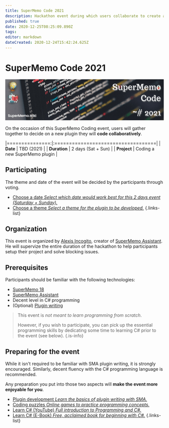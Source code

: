 ```yaml
---
title: SuperMemo Code 2021
description: Hackathon event during which users collaborate to create a new SuperMemo plugin (TBA 2021).
published: true
date: 2020-12-25T08:25:09.890Z
tags: 
editor: markdown
dateCreated: 2020-12-24T15:42:24.625Z
---
```


# SuperMemo Code 2021

![2021-supermemo-code-1-banner-f.png](/community/events/hackathon/2021-supermemo-code-1-banner-f.png)

On the occasion of this SuperMemo Coding event, users will gather together to decide on a new plugin they will **code collaboratively**.

|===============:|:===================================|
| **Date**       | TBD (2021)                        |
| **Duration**   | 2 days (Sat + Sun)                |
| **Project**    | Coding a new SuperMemo plugin   |

## Participating

The theme and date of the event will be decided by the participants through voting.

- [<span style="color: black" class="mdi mdi-calendar-month mr-1"></span> Choose a date *Select which date would work best for this 2 days event (Saturday + Sunday).*](https://rallly.co/HkHqvLzTP)
- [<span style="color: lightgreen;" class="mdi mdi-alpha-t-box mr-1"></span> Choose a theme *Select a theme for the plugin to be developed.*](https://poll.ly/#/2Jv00n7Q)
{.links-list}

## Organization

This event is organized by [Alexis Incogito](https://github.com/alexis-), creator of [SuperMemo Assistant](https://sma.supermemo.wiki). He will supervize the entire duration of the hackathon to help participants setup their project and solve blocking issues.

## Prerequisites

Participants should be familiar with the following technologies:

- [SuperMemo 18](/supermemo)
- [SuperMemo Assistant](https://sma.supermemo.wiki)
- Decent level in C# programming
- (Optional) [Plugin writing](https://dev.supermemo.wiki/)

> This event is _not meant to learn programming from scratch_.
> 
> However, if you wish to participate, you can pick up the essential programming skills by dedicating some time to learning C# prior to the event (see below).
{.is-info}

## Preparing for the event

While it isn't required to be familiar with SMA plugin writing, it is strongly encouraged. Similarly, decent fluency with the C# programming language is recommended.

Any preparation you put into those two aspects will **make the event more enjoyable for you**.

- [<i class="mdi mdi-xml black--text"></i> Plugin development *Learn the basics of plugin writing with SMA.*](https://dev.supermemo.wiki/#/plugin-dev-guide-1-setup)
- [<i class="mdi mdi-puzzle brown--text"></i> Coding puzzles *Online games to practice programming concepts.*](https://www.codingame.com/training)
- [<i class="mdi mdi-youtube red--text"></i> Learn C# (YouTube) *Full introduction to Programming and C#.*](https://www.youtube.com/watch?v=GhQdlIFylQ8)
- [<i class="mdi mdi-book"></i> Learn C# (E-Book) *Free, acclaimed book for beginning with C#.*](https://www.robmiles.com/s/CSharp-Book-2019-Refresh.pdf)
{.links-list}

<!-- - [C# programming *.*]() -->
